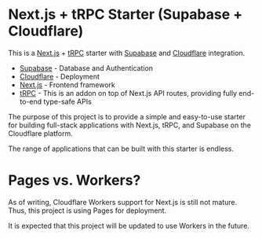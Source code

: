 # Next.js + tRPC Starter (Supabase + Cloudflare)

This is a [Next.js](https://nextjs.org/) + [tRPC](https://trpc.io/) starter with [Supabase](https://supabase.com/) and [Cloudflare](https://www.cloudflare.com/) integration.

- [Supabase](https://supabase.com/) - Database and Authentication
- [Cloudflare](https://www.cloudflare.com/) - Deployment
- [Next.js](https://nextjs.org/) - Frontend framework
- [tRPC](https://trpc.io/) - This is an addon on top of Next.js API routes, providing fully end-to-end type-safe APIs

The purpose of this project is to provide a simple and easy-to-use starter for building full-stack applications with Next.js, tRPC, and Supabase on the Cloudflare platform.

The range of applications that can be built with this starter is endless.

# Pages vs. Workers?

As of writing, Cloudflare Workers support for Next.js is still not mature. Thus, this project is using Pages for deployment.

It is expected that this project will be updated to use Workers in the future.
